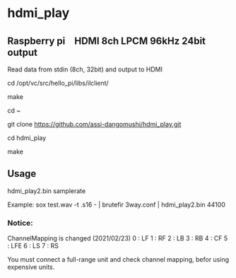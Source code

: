 # hdmi_play

## Raspberry pi　HDMI 8ch LPCM 96kHz 24bit output

Read data from stdin (8ch, 32bit) and output to HDMI

cd /opt/vc/src/hello_pi/libs/ilclient/

make

cd ~

git clone https://github.com/assi-dangomushi/hdmi_play.git

cd hdmi_play

make

## Usage

hdmi_play2.bin samplerate

Example: sox test.wav -t .s16 - | brutefir 3way.conf | hdmi_play2.bin 44100


### Notice:
ChannelMapping is changed (2021/02/23)
0 : LF
1 : RF
2 : LB
3 : RB
4 : CF
5 : LFE
6 : LS
7 : RS

You must connect a full-range unit and check channel mapping, befor using expensive units.
